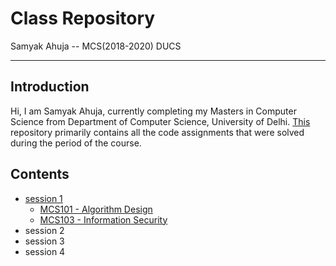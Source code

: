 # Class Repository

Samyak Ahuja -- MCS(2018-2020) DUCS

---

## Introduction

Hi, I am Samyak Ahuja, currently completing my Masters in Computer Science from Department of Computer Science, University of Delhi. 
[This](https://github.com/samyakducs/class) repository primarily contains all the code assignments that were solved during the period of the course.

## Contents

+ [session 1](https://github.com/samyakducs/class/tree/master/s1)
    - [MCS101 - Algorithm Design](https://github.com/samyakducs/class/tree/master/s1/mcs101/assignments)
    - [MCS103 - Information Security](https://github.com/samyakducs/class/tree/master/s1/mcs103/assignments)
+ session 2
+ session 3
+ session 4
